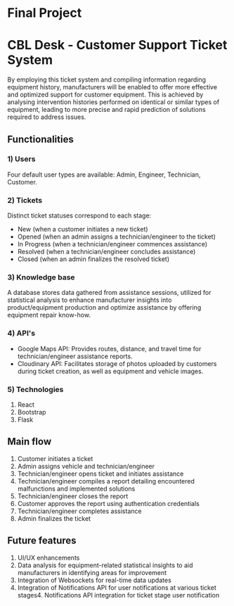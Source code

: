 # Final Project
# CBL Desk - Customer Support Ticket System
By employing this ticket system and compiling information regarding equipment history, manufacturers will be enabled to offer more effective and optimized support for customer equipment. This is achieved by analysing intervention histories performed on identical or similar types of equipment, leading to more precise and rapid prediction of solutions required to address issues.

## Functionalities

### 1) Users
Four default user types are available: Admin, Engineer, Technician, Customer.

### 2) Tickets
Distinct ticket statuses correspond to each stage:
- New (when a customer initiates a new ticket)
- Opened (when an admin assigns a technician/engineer to the ticket)
- In Progress (when a technician/engineer commences assistance)
- Resolved (when a technician/engineer concludes assistance)
- Closed (when an admin finalizes the resolved ticket)

### 3) Knowledge base
A database stores data gathered from assistance sessions, utilized for statistical analysis to enhance manufacturer insights into product/equipment production and optimize assistance by offering equipment repair know-how.

### 4) API's
- Google Maps API: Provides routes, distance, and travel time for technician/engineer assistance reports.
- Cloudinary API: Facilitates storage of photos uploaded by customers during ticket creation, as well as equipment and vehicle images.

### 5) Technologies
1. React
2. Bootstrap
3. Flask

## Main flow
1) Customer initiates a ticket
2) Admin assigns vehicle and technician/engineer
3) Technician/engineer opens ticket and initiates assistance
4) Technician/engineer compiles a report detailing encountered malfunctions and implemented solutions
5) Technician/engineer closes the report
6) Customer approves the report using authentication credentials
7) Technician/engineer completes assistance
8) Admin finalizes the ticket

## Future features
1. UI/UX enhancements
2. Data analysis for equipment-related statistical insights to aid manufacturers in identifying areas for improvement
3. Integration of Websockets for real-time data updates
4. Integration of Notifications API for user notifications at various ticket stages4. Notifications API integration for ticket stage user notification
